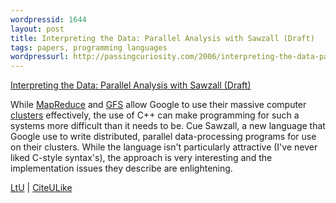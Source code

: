 ```yaml
---
wordpressid: 1644
layout: post
title: Interpreting the Data: Parallel Analysis with Sawzall (Draft)
tags: papers, programming languages
wordpressurl: http://passingcuriosity.com/2006/interpreting-the-data-parallel-analysis-with-sawzall-draft/
---
```


<a class="title" href="http://labs.google.com/papers/sawzall.html" title="Interpreting the Data: Parallel Analysis with Sawzall (Draft)">Interpreting the Data: Parallel Analysis with Sawzall (Draft)</a>

While <a href="http://labs.google.com/papers/mapreduce.html" title="MapReduce: Simplified Data Processing on Large Clusters">MapReduce</a> and <a href="http://labs.google.com/papers/gfs.html" title="The Google File System">GFS</a> allow Google to use their massive computer <a href="http://labs.google.com/papers/googlecluster.html" title="Web Search for a Planet: The Google Cluster Architecture">clusters</a> effectively, the use of C++ can make programming for such a systems more difficult than it needs to be. Cue Sawzall, a new language that Google use to write distributed, parallel data-processing programs for use on their clusters. While the language isn't particularly attractive (I've never liked C-style syntax's), the approach is very interesting and the implementation issues they describe are enlightening.

<a href="http://lambda-the-ultimate.org/node/916">LtU</a> | <a href="http://www.citeulike.org/article/227597">CiteULike</a>
